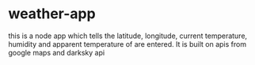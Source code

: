 # weather-app
this is a node app which tells the latitude, longitude, current temperature, humidity and apparent temperature of are entered. It is built on apis from google maps and darksky api

